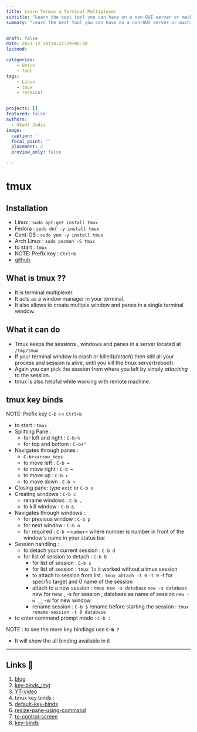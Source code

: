```yaml
---
title: Learn Termux a Terminal Multiplexer
subtitle: "Learn the best tool you can have on a non-GUI server or machine."
summary: "Learn the best tool you can have on a non-GUI server or machine."


draft: false
date: 2023-12-30T14:22:29+05:30
lastmod: 

categories:
    - Uniux
    - Tool
tags:
    - Linux
    - tmux
    - Terminal


projects: []
featured: false
authors:
  - Ukant Jadia
image:
  caption: ''
  focal_point: ''
  placement: 2
  preview_only: false

---
```

# tmux

<!-- ---
## bullet point 
1. install 
2. what it is
3. what it can do 
4. tmux key binding
5. tmux conf
6. extra features 
7. patching for history backups 
8. 
---
### data 💽 -->
## Installation

+ Linux : ``sudo apt-get install tmux``
+ Fedora : ``sudo dnf -y install tmux``
+ Cent-OS : ``sudo yum -y install tmux``
+ Arch Linux : `sudo pacman -S tmux`
+ to start : `tmux`
+ NOTE: Prefix key : `Ctrl+b`
+ [github](https://github.com/tmux/tmux)

## What is tmux ??

+ It is terminal multiplexer.
+ It acts as a window manager in your terminal.
+ It also allows to create multiple window and panes in a single terminal window.

## What it can do

+ Tmux keeps the sessions , windows and panes in a server located at `/tmp/tmux`
+ If your terminal window is crash or killed(*detach*) then still all your process and session is alive, until you kill the tmux server(reboot).
+ Again you can pick the session from where you left by simply *attaching* to the session.
+ tmux is also helpful while working with remote machine.

## tmux key binds

 NOTE: Prefix key `C-b` == `Ctrl+b`

+ to start : `tmux`
+ Splitting Pane :
 	+ for left and right : `C-b+%`
 	+ for top and bottom : `C-b+"`
+ Navigates through panes :
 	+ `C-b+<arrow_keys`
 	+ to move left : `C-b ⬅`
 	+ to move right : `C-b ➡`
 	+ to move up : `C-b ⬆`
 	+ to move down : `C-b ⬇`
+ Closing pane:  type `exit` or `C-b x`
+ Creating windows : `C-b c`
 	+ rename windows : `C-b ,`
 	+ to kill window : `C-b &`
+ Navigates through windows :
 	+ for previous window :  `C-b p`
 	+ for next window :  `C-b n`
 	+ for required : `C-b <number>`
  where number is number in front of the window's name in your status bar
+ Session handling :
 	+ to detach your current session : `C-b d`
  + for list of session to detach : `C-b D`
 	+ for list of session : `C-b s`
 	+ for list of session : `tmux ls`  it worked without a tmux session
 	+ to attach to session from list :  `tmux attach -t 0`
  `-t 0` -t for specific target and 0 name of the session
 	+ attach to a new session : `tmux new -s database`
  `new -s database`  new for new ,  -s for session , database as name of session
  `new -w __`  -w for new window  
 	+ rename session : `C-b $`
  rename before starting the session : `tmux rename-session -t 0 database`
+ to enter command prompt mode :  `C-b :`

NOTE : to see the more key bindings use **``C-b ?``**

 + It will show the all binding available in it

---

## Links 🔗

1. [blog](https://medium.com/hackernoon/a-gentle-introduction-to-tmux-8d784c404340)
2. [key-binds_img]()  
3. [YT-video](https://youtu.be/icEE9HHtawc)
4. tmux key binds :
 1. [default-key-binds](https://sourcedigit.com/wp-content/uploads/2014/09/Tmux-Key-Binding-Commands.png)
 2. [resize-pane-using-command](https://sourcedigit.com/wp-content/uploads/2014/09/Tmux-Resize-Pane-Commands.png)
 3. [to-control-screen](https://sourcedigit.com/wp-content/uploads/2014/09/Screen-Terminal-Multiplexer-Commands.png)
5. [key-binds](obsidian://open?vault=Obsidian&file=11%2FDaily-Note%2Ftmux-1.png)
